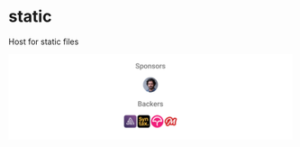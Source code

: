 # static

Host for static files

[![Sponsors](./sponsors.svg)](https://github.com/sponsors/JounQin)
